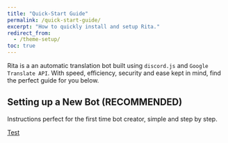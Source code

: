 ```yaml
---
title: "Quick-Start Guide"
permalink: /quick-start-guide/
excerpt: "How to quickly install and setup Rita."
redirect_from:
  - /theme-setup/
toc: true
---
```


Rita is a an automatic translation bot built using `discord.js` and `Google Translate API`. With speed, efficiency, security and ease kept in mind, find the perfect guide for you below.

## Setting up a New Bot (RECOMMENDED)

Instructions perfect for the first time bot creator, simple and step by step.

[Test](/new-bot/)

